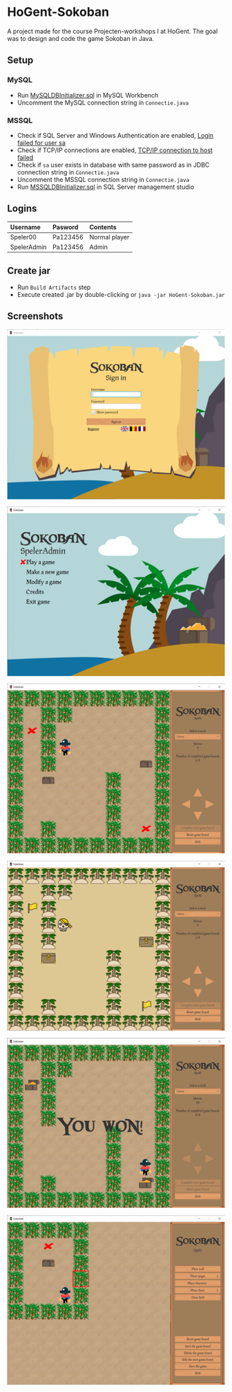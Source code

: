 # HoGent-Sokoban
A project made for the course Projecten-workshops I at HoGent. The goal was to design and code the game Sokoban in Java.

## Setup
### MySQL
- Run [MySQLDBInitializer.sql](sql/MySQLDBInitializer.sql) in MySQL Workbench
- Uncomment the MySQL connection string in `Connectie.java`

### MSSQL
- Check if SQL Server and Windows Authentication are enabled, [Login failed for user sa](https://www.yazilimkodlama.com/sql-server-2/sql-server-18456-hatasi-cozumu-login-failed-for-user-sa/)
- Check if TCP/IP connections are enabled, [TCP/IP connection to host failed](https://stackoverflow.com/a/18850073/8807613)
- Check if `sa` user exists in database with same password as in JDBC connection string in `Connectie.java`
- Uncomment the MSSQL connection string in `Connectie.java`
- Run [MSSQLDBInitializer.sql](sql/MSSQLDBInitializer.sql) in SQL Server management studio

## Logins

| Username    | Pasword  | Contents      |
| :---------- | :------- | :------------ |
| Speler00    | Pa123456 | Normal player |
| SpelerAdmin | Pa123456 | Admin         |

## Create jar
- Run `Build Artifacts` step
- Execute created .jar by double-clicking or `java -jar HoGent-Sokoban.jar`

## Screenshots

![Login](img/Login.png)

![Home](img/Home.png)

![Game clasic style](img/GameClassic.png)

![Game yellow style](img/GameYellow.png)

![Game won](img/GameWon.png)

![Edit game](img/Edit.png)
